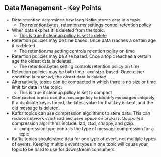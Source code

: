## Data Management - Key Points
- Data retention determines how long Kafka stores data in a topic.
    - [The retention.bytes, retention.ms settings control retention policy](https://kafka.apache.org/documentation.html#topicconfigs)
- When data expires it is deleted from the topic.
    - [This is true if cleanup.policy is set to delete](https://kafka.apache.org/documentation.html#topicconfigs)
- Retention policies may be time based. Once data reaches a certain age it is deleted.
    - The retention.ms setting controls retention policy on time
- Retention policies may be size based. Once a topic reaches a certain age the oldest data is deleted.
    - The retention.bytes setting controls retention policy on time
- Retention policies may be both time- and size-based. Once either condition is reached, the oldest data is deleted.
- Alternatively, topics can be compacted in which there is no size or time limit for data in the topic.
    - This is true if cleanup.policy is set to compact
- Compacted topics use the message key to identify messages uniquely. If a duplicate key is found, the latest value for that key is kept, and the old message is deleted.
- Kafka topics can use compression algorithms to store data. This can reduce network overhead and save space on brokers. Supported compression algorithms include: lz4, ztsd, snappy, and gzip.
    - compression.type controls the type of message compression for a topic
- Kafka topics should store data for one type of event, not multiple types of events. Keeping multiple event types in one topic will cause your topic to be hard to use for downstream consumers.